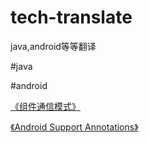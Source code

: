 # tech-translate
java,android等等翻译

#java



#android

[《组件通信模式》](./android/Communication_patterns_for_application_components.md)

[《Android Support Annotations》](./android/AndroidSupportAnnotations.md)